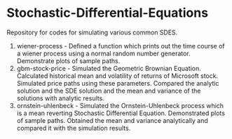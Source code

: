 # Stochastic-Differential-Equations
Repository for codes for simulating various common SDES. 
1. wiener-process - Defined a function which prints out the time course of a wiener process using a normal random number generator. Demonstrate plots of sample paths.
2. gbm-stock-price - Simulated the Geometric Brownian Equation. Calculated historical mean and volatility of returns of Microsoft stock. Simulated price paths using these parameters. Compared the analytic solution and the SDE solution and the mean and variance of the solutions with analytic results.
3. ornstein-uhlenbeck - Simulated the Ornstein-Uhlenbeck process which is a mean reverting Stochastic Differential Equation. Demonstrated plots of sample paths. Obtained the mean and variance analytically and compared it with the simulation results.

